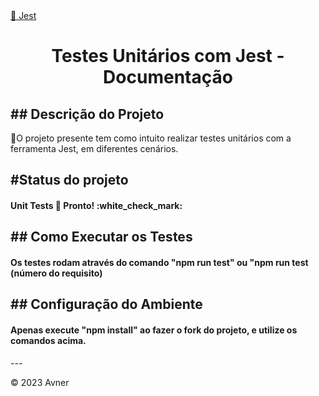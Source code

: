 <div align="center>
![image](https://github.com/henriqueAvner/unit-tests-js/assets/133919307/cafa0ea9-74d0-410b-a878-91affc6eca77)



<h2 align="center">
    <a href="https://jestjs.io/pt-BR/">🔗 Jest</a>
</h2>

<h1 align="center">Testes Unitários com Jest - Documentação</h1>

<h2>## Descrição do Projeto</h2>
<p>🚀O projeto presente tem como intuito realizar testes unitários com a ferramenta Jest, em diferentes cenários.</p>

<h2>#Status do projeto</h2>

<h4>	
Unit Tests 🚀 Pronto! :white_check_mark:
</h4>

<h2>## Como Executar os Testes</h2>

<h4> 
Os testes rodam através do comando "npm run test" ou "npm run test (número do requisito)
</h4>

<h2>## Configuração do Ambiente</h2>

<h4> 
Apenas execute "npm install" ao fazer o fork do projeto, e utilize os comandos acima.
</h4>
---
</div>

&copy; 2023 Avner
